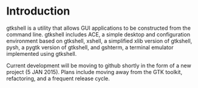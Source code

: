 # Introduction #

gtkshell is a utility that allows GUI applications to be constructed from the command line.  gtkshell includes ACE, a simple desktop and configuration environment based on gtkshell, xshell, a simplified xlib version of gtkshell, pysh, a pygtk version of gtkshell, and
gshterm, a terminal emulator implemented using gtkshell.

Current development will be moving to github shortly in the form of a new project (5 JAN 2015).  Plans include moving away from the GTK toolkit, refactoring, and a frequent release cycle.

